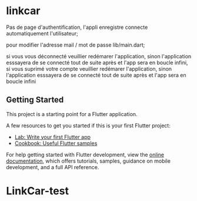 # linkcar

Pas de page d'authentification, l'appli enregistre connecte automatiquement l'utilisateur;

pour modifier l'adresse mail / mot de passe lib/main.dart;

si vous vous déconnecté veuillier redémarer l'application, sinon l'application esssayera de se connecté tout de suite après et l'app sera en boucle infini,
si vous suprimé votre compte veuillier redémarer l'application, sinon l'application esssayera de se connecté tout de suite après et l'app sera en boucle infini

## Getting Started

This project is a starting point for a Flutter application.

A few resources to get you started if this is your first Flutter project:

- [Lab: Write your first Flutter app](https://docs.flutter.dev/get-started/codelab)
- [Cookbook: Useful Flutter samples](https://docs.flutter.dev/cookbook)

For help getting started with Flutter development, view the
[online documentation](https://docs.flutter.dev/), which offers tutorials,
samples, guidance on mobile development, and a full API reference.
# LinkCar-test
